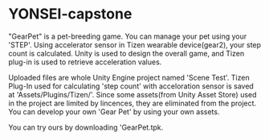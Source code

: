 # YONSEI-capstone
"GearPet" is a pet-breeding game.
You can manage your pet using your 'STEP'. Using accelerator sensor in Tizen wearable device(gear2), your step count is calculated. Unity is used to design the overall game, and Tizen plug-in is used to retrieve acceleration values.

Uploaded files are whole Unity Engine project named 'Scene Test'.
Tizen Plug-In used for calculating 'step count' with acceloration sensor is saved at 'Assets/Plugins/Tizen/'.
Since some assets(from Unity Asset Store) used in the project are limited by lincences, they are eliminated from the project.
You can develop your own 'Gear Pet' by using your own assets.

You can try ours by downloading 'GearPet.tpk.
